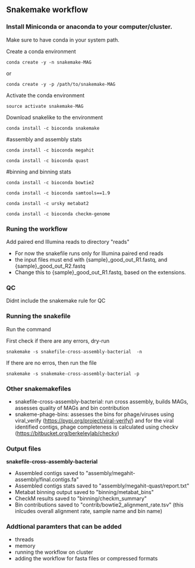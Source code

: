 ## Snakemake workflow 

### Install Miniconda or anaconda to your computer/cluster. 
Make sure to have conda in your system path. 

Create a conda environment

`conda create -y -n snakemake-MAG`

or 

`conda create -y -p /path/to/snakemake-MAG`

Activate the conda environment 

`source activate snakemake-MAG`

Download snakelike to the environment

`conda install -c bioconda snakemake`

#assembly and assembly stats

`conda install -c bioconda megahit`

`conda install -c bioconda quast`

#binning and binning stats

`conda install -c bioconda bowtie2`

`conda install -c bioconda samtools==1.9`

`conda install -c ursky metabat2`

`conda install -c bioconda checkm-genome`
 
### Runing the workflow

Add paired end Illumina reads to directory "reads" 
- For now the snakefile runs only for Illumina paired end reads 
- the input files must end with {sample}_good_out_R1.fastq, and {sample}_good_out_R2.fastq
- Change this to {sample}_good_out_R1.fastq, based on the extensions.

### QC 
Didnt include the snakemake rule for QC

### Running the snakefile
Run the command 

First check if there are any errors, dry-run

`snakemake -s snakefile-cross-assembly-bacterial  -n` 

If there are no erros, then run the file 

`snakemake -s snakemake-cross-assembly-bacterial -p`

### Other snakemakefiles 
- snakefile-cross-assembly-bacterial: run cross assembly, builds MAGs, assesses quality of MAGs and bin contribution 
- snakeme-phage-bins: assesses the bins for phage/viruses using viral_verify (https://pypi.org/project/viral-verify/) and for the viral identified contigs, phage completeness is calculated using checkv (https://bitbucket.org/berkeleylab/checkv)

### Output files 

**snakefile-cross-assembly-bacterial**

- Assembled contigs saved to "assembly/megahit-assembly/final.contigs.fa"
- Assembled contigs stats saved to "assembly/megahit-quast/report.txt"
- Metabat binning output saved to "binning/metabat_bins"
- CheckM results saved to "binning/checkm_summary"
- Bin contributions saved to "contrib/bowtie2_alignment_rate.tsv" (this inlcudes overall alignment rate, sample name and bin name)


### Addtional paramters that can be added 
- threads 
- memory
- running the workflow on cluster 
- adding the workflow for fasta files or compressed formats
